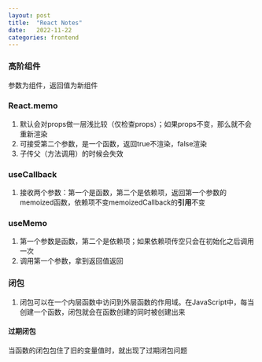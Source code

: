 ```yaml
---
layout: post
title:  "React Notes"
date:   2022-11-22
categories: frontend
---
```

### 高阶组件
参数为组件，返回值为新组件
### React.memo
1. 默认会对props做一层浅比较（仅检查props）；如果props不变，那么就不会重新渲染
2. 可接受第二个参数，是一个函数，返回true不渲染，false渲染
3. 子传父（方法调用）的时候会失效
### useCallback
1. 接收两个参数：第一个是函数，第二个是依赖项，返回第一个参数的memoized函数，依赖项不变memoizedCallback的**引用**不变
### useMemo
1. 第一个参数是函数，第二个是依赖项；如果依赖项传空只会在初始化之后调用一次
2. 调用第一个参数，拿到返回值返回
### 闭包
1. 闭包可以在一个内层函数中访问到外层函数的作用域。在JavaScript中，每当创建一个函数，闭包就会在函数创建的同时被创建出来
#### 过期闭包
当函数的闭包包住了旧的变量值时，就出现了过期闭包问题

